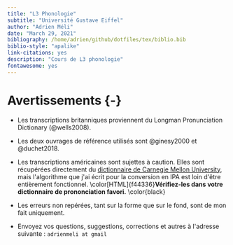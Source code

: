 ```yaml
--- 
title: "L3 Phonologie"
subtitle: "Université Gustave Eiffel"
author: "Adrien Méli"
date: "March 29, 2021"
bibliography: /home/adrien/github/dotfiles/tex/biblio.bib
biblio-style: "apalike"
link-citations: yes
description: "Cours de L3 phonologie"
fontawesome: yes
---
```




# Avertissements {-}


* Les transcriptions britanniques proviennent du Longman Pronunciation Dictionary (@wells2008).

* Les deux ouvrages de référence utilisés sont @ginesy2000 et @duchet2018.

* Les transcriptions américaines sont sujettes à caution. Elles sont récupérées directement du [dictionnaire de Carnegie Mellon University](http://www.speech.cs.cmu.edu/cgi-bin/cmudict), mais
  l'algorithme que j'ai écrit pour la conversion en IPA est loin d'être entièrement fonctionnel. \color[HTML]{f44336}**Vérifiez-les dans votre dictionnaire de prononciation favori.** \color{black}

* Les erreurs non repérées, tant sur la forme que sur le fond, sont de mon fait uniquement.

* Envoyez vos questions, suggestions, corrections et autres à l'adresse suivante : `adrienmeli at gmail`

